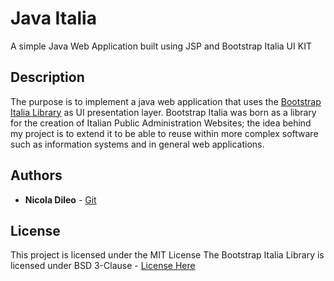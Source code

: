 # Java Italia

A simple Java Web Application built using JSP and Bootstrap Italia UI KIT

## Description
The purpose is to implement a java web application that uses the [Bootstrap Italia Library](https://italia.github.io/bootstrap-italia/) as UI presentation layer. Bootstrap Italia was born as a library for the creation of Italian Public Administration Websites; the idea behind my project is to extend it to be able to reuse within more complex software such as information systems and in general web applications.

## Authors

* **Nicola Dileo** - [Git](https://github.com/nicoladileo)

## License
This project is licensed under the MIT License
The Bootstrap Italia Library is licensed under BSD 3-Clause - [License Here](https://github.com/italia/bootstrap-italia/blob/master/LICENSE)

